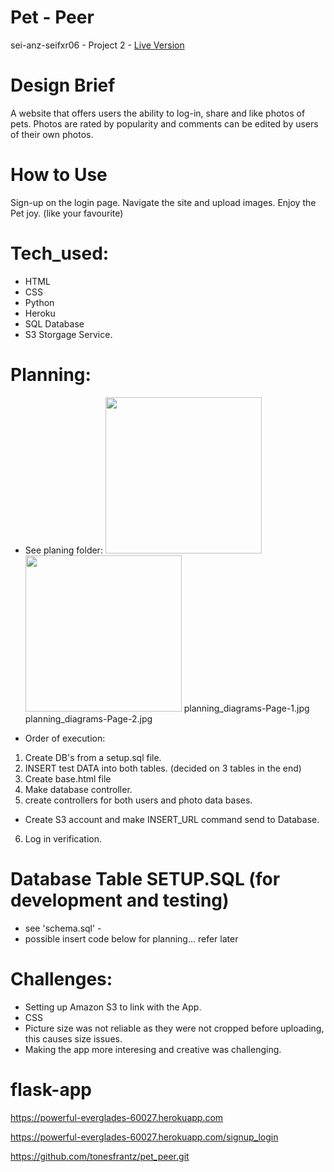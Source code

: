# Pet - Peer

sei-anz-seifxr06 - Project 2 - [Live Version](https://powerful-everglades-60027.herokuapp.com)

# Design Brief

A website that offers users the ability to log-in, share and like photos of pets. Photos are rated by popularity and comments can be edited by users of their own photos.

# How to Use

Sign-up on the login page. Navigate the site and upload images. Enjoy the Pet joy. (like your favourite)

# Tech_used:

-   HTML
-   CSS
-   Python
-   Heroku
-   SQL Database
-   S3 Storgage Service.

# Planning:

-   See planing folder:
    <img src = "/Users/anthonyfrantz/sei/project2/flask_project_update/pet_peer/planning/Pet_Peer_Planning.png" width = "250">
    <img src = "/Users/anthonyfrantz/sei/project2/flask_project_update/pet_peer/planning/Pet_Peer_Planning.png" width = "250" >
    planning_diagrams-Page-1.jpg
    planning_diagrams-Page-2.jpg

-   Order of execution:

1. Create DB's from a setup.sql file.
2. INSERT test DATA into both tables. (decided on 3 tables in the end)
3. Create base.html file
4. Make database controller.
5. create controllers for both users and photo data bases.

-   Create S3 account and make INSERT_URL command send to Database.

6. Log in verification.

# Database Table SETUP.SQL (for development and testing)

-   see 'schema.sql' -
-   possible insert code below for planning... refer later
    <!-- INSERT INTO photo_likes (user_id, photo_id) VALUES (1, 1); -->
    <!-- DELETE FROM photo_likes WHERE user_id = 1 AND photo_id = 1; -->

# Challenges:

-   Setting up Amazon S3 to link with the App.
-   CSS
-   Picture size was not reliable as they were not cropped before uploading, this causes size issues.
-   Making the app more interesing and creative was challenging.

# flask-app

<!-- Heroku -->

https://powerful-everglades-60027.herokuapp.com

<!-- Heroku App Link -->

https://powerful-everglades-60027.herokuapp.com/signup_login

<!-- Github -->

https://github.com/tonesfrantz/pet_peer.git
